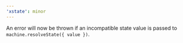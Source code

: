 ```yaml
---
'xstate': minor
---
```


An error will now be thrown if an incompatible state value is passed to `machine.resolveState({ value })`.
